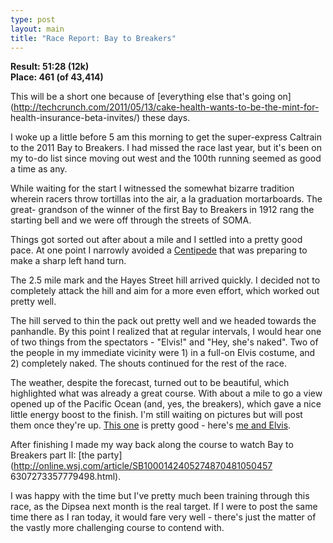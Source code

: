 ```yaml
---
type: post
layout: main
title: "Race Report: Bay to Breakers"
---
```

**Result: 51:28 (12k)**   
**Place: 461 (of 43,414)**

This will be a short one because of [everything else that's going
on](http://techcrunch.com/2011/05/13/cake-health-wants-to-be-the-mint-for-
health-insurance-beta-invites/) these days.

I woke up a little before 5 am this morning to get the super-express Caltrain
to the 2011 Bay to Breakers. I had missed the race last year, but it's been on
my to-do list since moving out west and the 100th running seemed as good a
time as any.

While waiting for the start I witnessed the somewhat bizarre tradition wherein
racers throw tortillas into the air, a la graduation mortarboards. The great-
grandson of the winner of the first Bay to Breakers in 1912 rang the starting
bell and we were off through the streets of SOMA.

Things got sorted out after about a mile and I settled into a pretty good
pace. At one point I narrowly avoided a
[Centipede](http://en.wikipedia.org/wiki/Bay_to_Breakers#Centipedes) that was
preparing to make a sharp left hand turn.

The 2.5 mile mark and the Hayes Street hill arrived quickly. I decided not to
completely attack the hill and aim for a more even effort, which worked out
pretty well.

The hill served to thin the pack out pretty well and we headed towards the
panhandle. By this point I realized that at regular intervals, I would hear
one of two things from the spectators - "Elvis!" and "Hey, she's naked". Two
of the people in my immediate vicinity were 1) in a full-on Elvis costume, and
2) completely naked. The shouts continued for the rest of the race.

The weather, despite the forecast, turned out to be beautiful, which
highlighted what was already a great course. With about a mile to go a view
opened up of the Pacific Ocean (and, yes, the breakers), which gave a nice
little energy boost to the finish. I'm still waiting on pictures but will post
them once they're up. [This
one](http://images.partypics.com/events/2648/26487899/02204/0049.jpg) is
pretty good - here's [me and
Elvis](http://images.partypics.com/events/2648/26487899/03505/0097.jpg).

After finishing I made my way back along the course to watch Bay to Breakers
part II: [the party](http://online.wsj.com/article/SB1000142405274870481050457
6307273357779498.html).

I was happy with the time but I've pretty much been training through this
race, as the Dipsea next month is the real target. If I were to post the same
time there as I ran today, it would fare very well - there's just the matter
of the vastly more challenging course to contend with.

